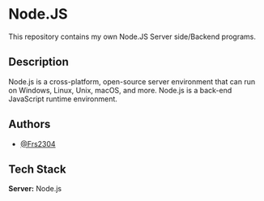 
# Node.JS

This repository contains my own Node.JS Server side/Backend programs.


## Description
Node.js is a cross-platform, open-source server environment that can run on Windows, Linux, Unix, macOS, and more. Node.js is a back-end JavaScript runtime environment.

## Authors

- [@Frs2304](https://www.github.com/Frs2304)

## Tech Stack

**Server:** Node.js
